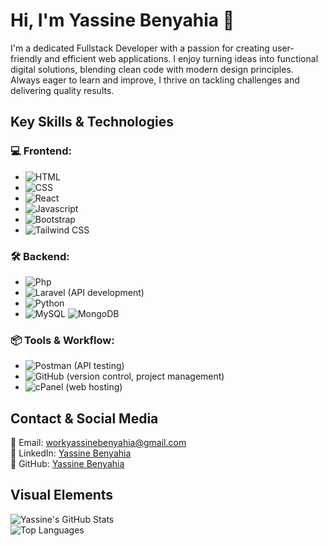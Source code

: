 # Hi, I'm Yassine Benyahia 👋

I'm a dedicated Fullstack Developer with a passion for creating user-friendly and efficient web applications. I enjoy turning ideas into functional digital solutions, blending clean code with modern design principles. Always eager to learn and improve, I thrive on tackling challenges and delivering quality results.

## Key Skills & Technologies

### 💻 Frontend:
- ![HTML](https://img.shields.io/badge/HTML5-E34F26?style=for-the-badge&logo=html5&logoColor=white)
- ![CSS](https://img.shields.io/badge/CSS3-1572B6?style=for-the-badge&logo=css3&logoColor=white) 
- ![React](https://img.shields.io/badge/React-61DAFB?style=for-the-badge&logo=react&logoColor=white)
- ![Javascript](https://shields.io/badge/JavaScript-F7DF1E?logo=JavaScript&logoColor=000&style=flat-square)
- ![Bootstrap](https://img.shields.io/badge/Bootstrap-563D7C?style=for-the-badge&logo=bootstrap&logoColor=white)
- ![Tailwind CSS](https://img.shields.io/badge/Tailwind%20CSS-38B2AC?style=for-the-badge&logo=tailwind-css&logoColor=white) 

### 🛠️ Backend:

- ![Php](https://shields.io/badge/-PHP-3776AB?style=flat&logo=php)
- ![Laravel](https://img.shields.io/badge/Laravel-F55247?style=for-the-badge&logo=laravel&logoColor=white)  <span style="fon-size:24px;">(API development)</span>
- ![Python](https://img.shields.io/badge/Python-3776AB?style=for-the-badge&logo=python&logoColor=white) 
- ![MySQL](https://img.shields.io/badge/MySQL-4479A1?style=for-the-badge&logo=mysql&logoColor=white)  ![MongoDB](https://img.shields.io/badge/MongoDB-47A248?style=for-the-badge&logo=mongodb&logoColor=white) 

### 📦 Tools & Workflow:
- ![Postman](https://img.shields.io/badge/Postman-FF6C37?style=for-the-badge&logo=postman&logoColor=white) (API testing)
- ![GitHub](https://img.shields.io/badge/GitHub-181717?style=for-the-badge&logo=github&logoColor=white) (version control, project management)
- ![cPanel](https://img.shields.io/badge/cPanel-FF6C2C?style=for-the-badge&logo=cpanel&logoColor=white)  (web hosting)



## Contact & Social Media

📧 Email: [workyassinebenyahia@gmail.com](mailto:workyassinebenyahia@gmail.com)  
💼 LinkedIn: [Yassine Benyahia](https://www.linkedin.com/in/yassine-benyahia-3829b326a/)  
📂 GitHub: [Yassine Benyahia ](https://github.com/claycode04)

## Visual Elements

![Yassine's GitHub Stats](https://github-readme-stats.vercel.app/api?username=claycode04&show_icons=true&theme=radical)  
![Top Languages](https://github-readme-stats.vercel.app/api/top-langs/?username=claycode04&layout=compact&theme=radical)
